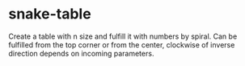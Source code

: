 # snake-table
Create a table with n size and fulfill it with numbers by spiral. Can be fulfilled from the top corner or from the center, clockwise of inverse direction depends on incoming parameters.
